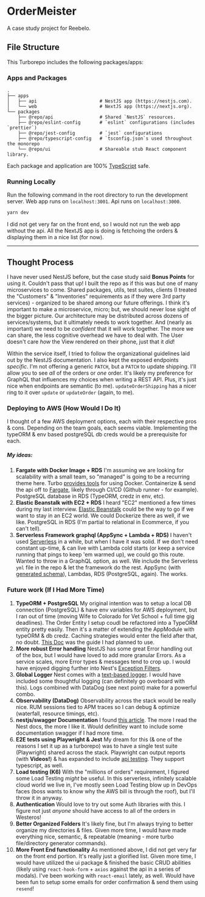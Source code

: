 # OrderMeister

A case study project for Reebelo.

## File Structure

This Turborepo includes the following packages/apps:

### Apps and Packages

    .
    ├── apps
    │   ├── api                       # NestJS app (https://nestjs.com).
    │   └── web                       # NextJS app (https://nextjs.org).
    └── packages
        ├── @repo/api                 # Shared `NestJS` resources.
        ├── @repo/eslint-config       # `eslint` configurations (includes `prettier`)
        ├── @repo/jest-config         # `jest` configurations
        ├── @repo/typescript-config   # `tsconfig.json`s used throughout the monorepo
        └── @repo/ui                  # Shareable stub React component library.

Each package and application are 100% [TypeScript](https://www.typescriptlang.org/) safe.

### Running Locally

Run the following command in the root directory to run the development server. Web app runs on `localhost:3001`. Api runs on `localhost:3000`.

```bash
yarn dev
```
I did not get very far on the front end, so I would not run the web app without the api. All the NextJS app is doing is fetchoing the orders & displaying them in a nice list (for now).

----

## Thought Process

I have never used NestJS before, but the case study said **Bonus Points** for using it. Couldn't pass that up! I built the repo as if this was but one of many microservices to come. Shared packages, utils, test suites, clients (I treated the "Customers" & "Inventories" requirements as if they were 3rd party services) - organized to be shared among our future offerings. I think it's important to make a microservice, micro; but, we should never lose sight of the bigger picture. Our architecture may be distributed across dozens of services/systems, but it ultimately needs to work together. And (nearly as important) we need to be *confident* that it will work together. The more we can share, the less cognitive overhead we have to deal with. The User doesn't care *how* the View rendered on their phone, just that it *did*!

Within the service itself, I tried to follow the organizational guidelines laid out by the NestJS documentation. I also kept the exposed endpoints *specific*. I'm not offering a generic `PATCH`, but a `PATCH` to update shipping. I'll allow you to see *all* of the orders or *one* order. It's likely my preference for GraphQL that influences my choices when writing a REST API. Plus, it's just nice when endpoints are semantic (to me). `updateOrderShipping` has a nicer ring to it over `update` or `updateOrder`
(again, to me).

### Deploying to AWS (How Would I Do It)

I thought of a few AWS deployment options, each with their respective pros & cons. Depending on the team goals, each seems viable. Implementing the typeORM & env based postgreSQL db creds would be a prerequisite for each.

##### My ideas:
1. **Fargate with Docker Image + RDS**
   I'm assuming we are looking for scalability with a small team, so "managed" is going to be a recurring theme here. Turbo [provides tools](https://turborepo.com/docs/guides/tools/docker) for using Docker. Containerize & send the api off to [Fargate](https://aws.amazon.com/fargate/), likely through CI/CD (Github runner - for example). PostgreSQL database in RDS (TypeORM, credz in env, etc).
2. **Elastic Beanstalk with EC2 + RDS**
   I heard "EC2" mentioned a few times during my last interview. [Elastic Beanstalk](https://aws.amazon.com/elasticbeanstalk/) could be the way to go if we want to stay in an EC2 world. We could Dockerize there as well, if we like. PostgreSQL in RDS (I'm partial to relational in Ecommerce, if you can't tell).
3. **Serverless Framework graphql (AppSync + Lambda + RDS)**
   I haven't used [Serverless](https://www.serverless.com/) in a while, but when I have it was solid. If we don't need constant up-time, & can live with Lambda cold starts (or keep a service running that pings to keep 'em warmed up), we could go this route. Wanted to throw in a GraphQL option, as well. We include the Serverless `yml` file in the repo & let the framework do the rest. AppSync (with [generated schema](https://docs.nestjs.com/techniques/database)), Lambdas, RDS (PostgreSQL, again). The works.

### Future work (If I Had More Time)

1. **TypeORM + PostgreSQL**
    My original intention was to setup a local DB connection (PostgreSQL) & have env variables for AWS deployment, but I ran out of time (moving Wife to Colorado for Vet School + full time gig deadlines). The Order Entity I setup coudl be refactored into a TypeORM entity pretty easily. Then it's a matter of extending the AppModule with typeORM & db credz. Caching strategies would enter the field after that, no doubt. [This Doc](https://docs.nestjs.com/techniques/database) was the guide I had planned to use. 
2. **More robust Error handling**
    NestJS has some great Error handling out of the box, but I would have loved to add more granular Errors. As a service scales, more Error types & messages tend to crop up. I would have enjoyed digging further into Nest's [Exception Filters](https://docs.nestjs.com/exception-filters).
3. **Global Logger**
   Nest comes with a [text-based logger](https://docs.nestjs.com/techniques/logger). I would have included some thoughtful logging (can definitely go overboard with this). Logs combined with DataDog (see next point) make for a powerful combo. 
4. **Observability (DataDog)**
   Observability across the stack would be really nice. RUM sessions tied to APM traces so I can debug & optimize (waterfall, resource timings, etc).
5. **nestjs/swagger Documentation**
   I found [this article](https://docs.nestjs.com/openapi/introduction). The more I read the Nest docs, the more I like it. Would definitley want to include some documentation swagger if I had more time.
6. **E2E tests using Playwright & Jest**
   My dream for this (& one of the reasons I set it up as a turborepo) was to have a single test suite (Playwright) shared across the stack. Playwright can output reports (with **Videos!**) & has expanded to include [api testing](https://playwright.dev/docs/api-testing). They support typescript, as well.
7. **Load testing (K6)**
   With the "millions of orders" requirement, I figured some Load Testing *might* be useful. In this serverless, infinitely scalable cloud world we live in, I've mostly seen Load Testing blow up in DevOps faces (boss wants to know why the AWS bill is through the roof), but I'll throw it in anyway.
8. **Authentication**
   Would love to try out some Auth libraries with this. I figure not just *anyone* should have access to all of the orders in Westeros!
9.  **Better Organized Folders**
   It's likely fine, but I'm always trying to better organize my directories & files. Given more time, I would have made everything nice, semantic, & repeatable (meaning - more turbo file/directory generator commands).
10. **More Front End functionality**
   As mentioned above, I did not get very far on the front end portion. It's really just a glorified list. Given more time, I would have utilized the ui package & finished the basic CRUD abilities (likely using `react-hook-form` + `axios` against the api in a series of modals). I've been working with `react-email` lately, as well. Would have been fun to setup some emails for order confirmation & send them using `resend`!